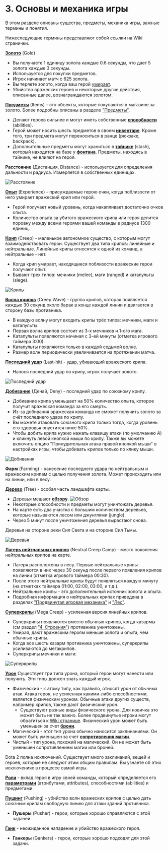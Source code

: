 # 3. Основы и механика игры

В этом разделе описаны существа, предметы, механика игры, важные термины и понятия.

Нижеследующие термины представляют собой ссылки на Wiki странички.

[**Золото**](https://dota2-ru.gamepedia.com/%D0%97%D0%BE%D0%BB%D0%BE%D1%82%D0%BE) (Gold)

* Вы получаете 1 единицу золота каждые 0.6 секунды, что дает 5 золота каждые 3 секунды.
* Используется для покупки предметов.
* Игрок начинает матч с 625 золота.
* Вы теряете золото, когда ваш герой [умирает](https://dota2-ru.gamepedia.com/%D0%97%D0%BE%D0%BB%D0%BE%D1%82%D0%BE#.D0.92.D1.8B.D0.BA.D1.83.D0.BF).
* Убийство вражеских героев и некоторые другие действия, описанные далее, вознаграждаются золотом.

[**Предметы**](https://dota2-ru.gamepedia.com/%D0%9F%D1%80%D0%B5%D0%B4%D0%BC%D0%B5%D1%82%D1%8B) (Items) - это объекты, которые покупаются в магазине за золото. Более подробны описаны в разделе ["Предметы"]().

* Делают героев сильнее и могут иметь собственные [**способности**](https://dota2-ru.gamepedia.com/%D0%A1%D0%BF%D0%BE%D1%81%D0%BE%D0%B1%D0%BD%D0%BE%D1%81%D1%82%D0%B8) (abilities).
* Герой может носить шесть предметов в своем [**инвентаре**](https://dota2-ru.gamepedia.com/%D0%98%D0%BD%D1%82%D0%B5%D1%80%D1%84%D0%B5%D0%B9%D1%81#.D0.98.D0.BD.D0.B2.D0.B5.D0.BD.D1.82.D0.B0.D1.80.D1.8C). Кроме того, три предмета могут переноситься в ранце (рюкзаке, backpack).
* Дополнительные предметы могут храниться в [**тайнике**](https://dota2-ru.gamepedia.com/%D0%98%D0%BD%D1%82%D0%B5%D1%80%D1%84%D0%B5%D0%B9%D1%81#.D0.A2.D0.B0.D0.B9.D0.BD.D0.B8.D0.BA) (stash), который находится на базе у [**фонтана**](https://dota2-ru.gamepedia.com/%D0%A1%D1%82%D1%80%D0%BE%D0%B5%D0%BD%D0%B8%D1%8F#.D0.A4.D0.BE.D0.BD.D1.82.D0.B0.D0.BD.D1.8B). Предметы, находясь в тайнике, не влияют на героя.

**Расстояние** (Дистанция, Distance) - используется для определения дальности и радиуса. Измеряется в собственных единицах.

![Расстояние](images/3.1_distance.png)

[**Опыт**](https://dota2-ru.gamepedia.com/%D0%9E%D0%BF%D1%8B%D1%82) (Experience) - присуждаемые герою очки, когда поблизости от него умирает вражеский крип или герой.

* Герой получает новый уровень, когда накапливает достаточно очков опыта.
* Количество опыта за убитого вражеского крипа или героя делится поровну между всеми героями вашей команды в радиусе 1300 единиц.

[**Крип**](https://dota2-ru.gamepedia.com/%D0%9A%D1%80%D0%B8%D0%BF%D1%8B) (Creep) - маленькое автономное существо, с которым могут взаимодействовать герои. Существует два типа крипов: линейные и нейтральные. Линейные крипы относятся к одной из команд, а нейтральные - нет.

* Когда крип умирает, находящиеся поблизости вражеские герои получают опыт.
* Бывают трех типов: мечники (melee), маги (ranged) и катапульты (siege).

![Крипы](images/3.2_creeps.png)

[**Волна крипов**](https://dota2-ru.gamepedia.com/%D0%9B%D0%B8%D0%BD%D0%B5%D0%B9%D0%BD%D1%8B%D0%B5_%D0%BA%D1%80%D0%B8%D0%BF%D1%8B) (Creep Wave) - группа крипов, которая появляется каждые 30 секунд около барак в конце каждой линии и двигается в сторону базы противника.

* В каждую волну могут входить крипы трёх типов: мечники, маги и катапульты.
* Первая волна крипов состоит из 3-х мечников и 1-ого мага.
* Катапульты появляются начиная с 3-ей минуты (отметка игрового таймера 3:00).
* Катапульты появляются только в каждой седьмой волне.
* Размер волн периодически увеличивается на протяжении матча.

[**Последний удар**](https://dota2-ru.gamepedia.com/%D0%A2%D0%B5%D1%85%D0%BD%D0%B8%D0%BA%D0%B0_%D0%BA%D0%BE%D0%BD%D1%82%D1%80%D0%BE%D0%BB%D1%8F_%D0%BA%D1%80%D0%B8%D0%BF%D0%BE%D0%B2#.D0.9F.D0.BE.D1.81.D0.BB.D0.B5.D0.B4.D0.BD.D0.B8.D0.B9_.D1.83.D0.B4.D0.B0.D1.80) (Last-hit) - удар, убивающий вражеского крипа.

* Нанося последний удар по крипу, игрок получает золото.

![Последний удар](images/3.3_last-hit.gif)

[**Добивание**](https://dota2-ru.gamepedia.com/%D0%94%D0%BE%D0%B1%D0%B8%D0%B2%D0%B0%D0%BD%D0%B8%D0%B5) (Денай, Deny) - последний удар по союзному крипу.

* Добивание крипа уменьшает на 50% количество опыта, которое получит вражеская команда за его смерть.
* Из-за добивания вражеская команда не сможет получить золото за счёт последнего удара по крипу.
* Вы можете атаковать союзного крипа только тогда, когда уровень его здоровья опустится ниже 50%.
* Чтобы добить крипа нужно нажать клавишу атаки (по умолчанию *A*) и кликнуть левой кнопкой мыши по крипу. Также вы можете включить опцию "Принудительная атака правой кнопкой мыши" в настройках игры, чтобы добивать крипов только по клику мыши.

![Добивания](images/3.4_deny.gif)

**Фарм** (Farming) - нанесение последнего удара по нейтральным и вражеским крипам с целью получения золота. Может происходить или на линии, или в лесу.

[**Дерево**](https://dota2-ru.gamepedia.com/%D0%94%D0%B5%D1%80%D0%B5%D0%B2%D1%8C%D1%8F) (Tree) - особая часть ландшафта карты.

* Деревья мешают [**обзору**](https://dota2-ru.gamepedia.com/%D0%9E%D0%B1%D0%B7%D0%BE%D1%80).
![Обзор](images/3.5_tree_vision.gif)
* Некоторые способности и предметы могут уничтожать деревья.
* На карте есть два участка с большим количеством деревьев, которые называются лесом или джунглями (jungle).
* Через 5 минут после уничтожения деревья вырастают снова.

Деревья на стороне реки Сил Света и на стороне Сил Тьмы.

![Деревья](images/3.6_tree.png)

[**Лагерь нейтральных крипов**](https://dota2-ru.gamepedia.com/%D0%9D%D0%B5%D0%B9%D1%82%D1%80%D0%B0%D0%BB%D1%8C%D0%BD%D1%8B%D0%B5_%D0%BA%D1%80%D0%B8%D0%BF%D1%8B) (Neutral Creep Camp) - место появления нейтральных крипов на карте.

* Лагеря расположены в лесу. Первые нейтральные крипы появляются в них через 30 секунд после первого появления крипов на линии (отметка игрового таймера 00:30).
* После этого нейтральные крипы будут появляться каждую минуту (на отметках таймера 01:00, 02:00, 03:00, и т.д.).
* Нейтральные крипы - это дополнительный источник золота и опыта.
* Подробная информация о нейтральных крипах приведена в разделах ["Продвинутая игровая механика"]() и ["Лес"]().

[**Суперкрипы**](https://dota2-ru.gamepedia.com/%D0%9B%D0%B8%D0%BD%D0%B5%D0%B9%D0%BD%D1%8B%D0%B5_%D0%BA%D1%80%D0%B8%D0%BF%D1%8B#.D0.A2.D0.B8.D0.BF.D1.8B) (Mega Creep) - усиленная версия линейных крипов.

* Суперкрипы появляются вместо обычных крипов, когда казармы (см раздел ["4. Строения"](4_buildings.md)) противника уничтожены.
* Умирая, дают вражеским героям меньше золота и опыта, чем обычные крипы.
* Когда все шесть казарм противника уничтожены, суперкрипы усиливаются до мегакрипов.
* Суперкрипы мечники и маги:

![Суперкрипы](images/3.7_super_creep.png)

[**Урон**](https://dota2-ru.gamepedia.com/%D0%A2%D0%B8%D0%BF%D1%8B_%D1%83%D1%80%D0%BE%D0%BD%D0%B0)
Существует три типа урона, который герои могут нанести или получить. Эти типы должен знать каждый игрок.

* Физический - к этому типу, как правило, относят урон от обычных атак. Атака героя, не усиленная какими-либо способностями, является физическим уроном. Обычные атаки других существ, например крипов, также дают физический урон.
	* Существуют разные виды физического урона. Для новичка это может быть не так важно. Более продвинутые игроки могут обратиться к [Wiki странице](https://dota2-ru.gamepedia.com/%D0%A2%D0%B8%D0%BF%D1%8B_%D1%83%D1%80%D0%BE%D0%BD%D0%B0#.D0.A2.D0.B8.D0.BF.D1.8B_.D1.84.D0.B8.D0.B7.D0.B8.D1.87.D0.B5.D1.81.D0.BA.D0.BE.D0.B3.D0.BE_.D1.83.D1.80.D0.BE.D0.BD.D0.B0). Физический урон может быть уменьшен за счет [**брони**](https://dota2-ru.gamepedia.com/%D0%91%D1%80%D0%BE%D0%BD%D1%8F).
* Магический - этот тип урона обычно наносится заклинаниями. Он может быть уменьшен за счет [**сопротивления магии**](https://dota2-ru.gamepedia.com/%D0%A1%D0%BE%D0%BF%D1%80%D0%BE%D1%82%D0%B8%D0%B2%D0%BB%D0%B5%D0%BD%D0%B8%D0%B5_%D0%BC%D0%B0%D0%B3%D0%B8%D0%B8).
* Чистый - тип урона, похожий на магический. Он не может быть уменьшен сопротивлением магии или броней.

Dota 2 полна исключений. Существует много заклинаний, вещей и героев, которые не следуют этим общим правилам. Вы узнаете об этих исключениях в процессе самой игры.

[**Роли**](https://dota2-ru.gamepedia.com/%D0%A0%D0%BE%D0%BB%D0%B8) - вклад героя в игру своей команды, который определяется его [**параметрами**](https://dota2-ru.gamepedia.com/%D0%90%D1%82%D1%80%D0%B8%D0%B1%D1%83%D1%82%D1%8B) (атрибутами, attributes), способностями (abilities) и предметами.

[**Пушинг**](https://dota2-ru.gamepedia.com/%D0%9E%D1%81%D0%B0%D0%B4%D0%B0) (Pushing) - убийство волн вражеских крипов с целью дать союзным крипам свободную линию для атаки зданий противника.

* **Пушеры** (Pusher) - герои, которые хорошо справляются с этой задачей.

[**Ганк**](https://dota2-ru.gamepedia.com/%D0%93%D0%B0%D0%BD%D0%BA) - неожиданное нападение и убийство вражеского героя.

* **Ганкеры** (Gankers) - герои, которые хорошо подходят для этой задачи.
